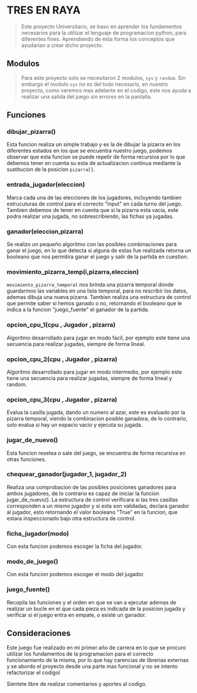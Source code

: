 # TRES EN RAYA
> Este proyecto Universitario, se baso en aprender los fundamentos necesarios para la utilizar el lenguaje de programacion python, para diferentes fines. Aprendiendo de esta forma los conceptos que ayudarian a crear dicho proyecto.
## Modulos
> Para este proyecto solo se necesitaron 2 modulos, `sys` y `random`. Sin embargo el modulo `sys` no es del todo necesario, en nuestro proyecto, como veremos mas adelante en el codigo, este nos ayuda a realizar una salida del juego sin errores en la pantalla.
## Funciones
### dibujar_pizarra()
Esta funcion realiza un simple trabajo y es la de dibujar la pizarra en los diferentes estados en los que se encuentra nuestro juego, podemos observar que esta funcion se puede repetir de forma recursiva por lo que debemos tener en cuenta su esta de actualizacion continua mediante la sustitucion de la posicion `pizarra[]`.

### entrada_jugador(eleccion)
Marca cada una de las elecciones de los jugadores, incluyendo tambien estrucuturas de control para el correcto "input" en cada turno del juego. Tambien debemos de tener en cuenta que si la pizarra esta vacia, este podra realizar una jugada, no sobrescribiendo, las fichas ya jugadas.

### ganador(eleccion,pizarra)
Se realizo un pequeño algoritmo con las posibles combinaciones para ganar el juego, en lo que detecta si alguna de estas fue realizada retorna un booleano que nos permitira ganar el juego y salir de la partida en cuestion.

### movimiento_pizarra_temp(i,pizarra,eleccion)
`movimiento_pizarra_temporal` nos brinda una pizarra temporal donde guardarmos las variables en una lista temporal, para no rescribir los datos, ademas dibuja una nueva pizarra. Tambien realiza una estructura de control que permite saber si hemos ganado o no, retornando el booleano que le indica a la funcion "juego_fuente" el ganador de la partida.

### opcion_cpu_1(cpu , Jugador , pizarra)
Algoritmo desarrollado para jugar en modo facil, por ejemplo este tiene una secuencia para realizar jugadas, siempre de forma lineal.

### opcion_cpu_2(cpu , Jugador , pizarra)
Algoritmo desarrollado para jugar en modo intermedio, por ejemplo este tiene una secuencia para realizar jugadas, siempre de forma lineal y random.

### opcion_cpu_3(cpu , Jugador , pizarra)
Evalua la casilla jugada, dando un numero al azar, este es evaluado por la pizarra temporal, viendo la combinacion posible ganadora, de lo contrario, solo evalua si hay un espacio vacio y ejecuta su jugada.

### jugar_de_nuevo()
Esta funcion resetea o sale del juego, se encuentra de forma recursiva en otras funciones.

### chequear_ganador(jugador_1, jugador_2)
Realiza una comprobacion de las posibles posiciones ganadores para ambos jugadores, de lo contrario es capaz de iniciar la funcion jugar_de_nuevo(). La estructura de control verificara si las tres casillas corresponden a un mismo jugador y si esta son validadas, declara ganador al jugador, esto retornando el valor booleano "True" en la funcion, que estara inspeccionado bajo otra estructura de control.

### ficha_jugador(modo)
Con esta funcion podemos escoger la ficha del jugador.

### modo_de_juego()
Con esta funcion podemos escoger el modo del jugador.

### juego_fuente()
Recopila las funciones y el orden en que se van a ejecutar ademas de realizar un bucle en el que cada pieza es indicada de la posicion jugada y verificar si el juego entra en empate, o existe un ganador.

## Consideraciones
Este juego fue realizado en mi primer año de carrera en lo que se procuro utilizar los fundamentos de la programacion para el correcto funcionamiento de la misma, por lo que hay carencias de librerias externas y se abordo el proyecto desde una parte mas funcional y no se intento refactorizar el codigol

Sientete libre de realizar comentarios y aportes al codigo.
